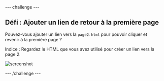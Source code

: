 --- challenge ---
## Défi : Ajouter un lien de retour à la première page

Pouvez-vous ajouter un lien vers la `page2.html` pour pouvoir cliquer et revenir à la première page ?

Indice : Regardez le HTML que vous avez utilisé pour créer un lien vers la page 2. 

![screenshot](magazine-page1-link.png)


--- /challenge ---